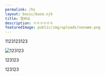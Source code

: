 ```yaml
---
permalink: /hi
layout: basic/base.njk
title: 멀봐요
description: ㅇㅇㅇㅇㅇㅇ
featuredImage: public/img/uploads/noname.png
---
```

1123123123

![123123](public/img/uploads/noname.png "123123123")





123123





123123